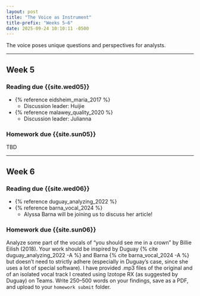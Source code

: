 ```yaml
---
layout: post
title: "The Voice as Instrument"
title-prefix: "Weeks 5–6"
date: 2025-09-24 10:10:11 -0500
---
```


The voice poses unique questions and perspectives for analysts.

---

## Week 5

### Reading due {{site.wed05}}

-   {% reference eidsheim_maria_2017 %}
    -   Discussion leader: Huijie
-   {% reference malawey_quality_2020 %}
    -   Discussion leader: Julianna

### Homework due {{site.sun05}}

TBD

---

## Week 6

### Reading due {{site.wed06}}

-   {% reference duguay_analyzing_2022 %}
-   {% reference barna_vocal_2024 %}
    -   Alyssa Barna will be joining us to discuss her article!

### Homework due {{site.sun06}}

Analyze some part of the vocals of “you should see me in a crown” by Billie Eilish (2018). Your work should be inspired by Duguay {% cite duguay_analyzing_2022 -A %} and Barna {% cite barna_vocal_2024 -A %} but doesn’t need to strictly adhere (especially in Duguay’s case, since she uses a lot of special software). I have provided .mp3 files of the original and of an isolated vocal track I created using Izotope RX (as suggested by Duguay) on Teams. Write 250–500 words on your findings, save as a PDF, and upload to your `homework submit` folder.
